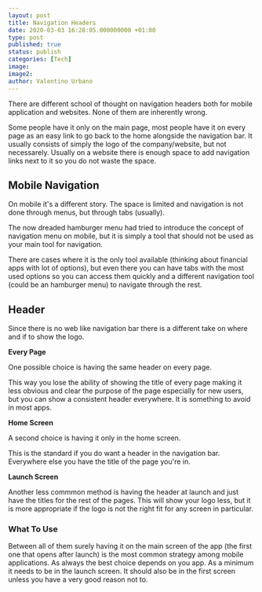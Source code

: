 ```yaml
---
layout: post
title: Navigation Headers
date: 2020-03-03 16:28:05.000000000 +01:00
type: post
published: true
status: publish
categories: [Tech]
image:
image2:
author: Valentino Urbano
---
```


There are different school of thought on navigation headers both for mobile application and websites. None of them are inherently wrong.

Some people have it only on the main page, most people have it on every page as an easy link to go back to the home alongside the navigation bar. It usually consists of simply the logo of the company/website, but not necessarely. Usually on a website there is enough space to add navigation links next to it so you do not waste the space.

## Mobile Navigation

On mobile it's a different story. The space is limited and navigation is not done through menus, but through tabs (usually).

The now dreaded hamburger menu had tried to introduce the concept of navigation menu on mobile, but it is simply a tool that should not be used as your main tool for navigation.

There are cases where it is the only tool available (thinking about financial apps with lot of options), but even there you can have tabs with the most used options so you can access them quickly and a different navigation tool (could be an hamburger menu) to navigate through the rest.

## Header

Since there is no web like navigation bar there is a different take on where and if to show the logo.

**Every Page**

One possible choice is having the same header on every page.

This way you lose the ability of showing the title of every page making it less obvious and clear the purpose of the page especially for new users, but you can show a consistent header everywhere. It is something to avoid in most apps.

**Home Screen**

A second choice is having it only in the home screen.

This is the standard if you do want a header in the navigation bar. Everywhere else you have the title of the page you're in.

**Launch Screen**

Another less commmon method is having the header at launch and just have the titles for the rest of the pages. This will show your logo less, but it is more appropriate if the logo is not the right fit for any screen in particular.

### What To Use

Between all of them surely having it on the main screen of the app (the first one that opens after launch) is the most common strategy among mobile applications. As always the best choice depends on you app. As a minimum it needs to be in the launch screen. It should also be in the first screen unless you have a very good reason not to.
